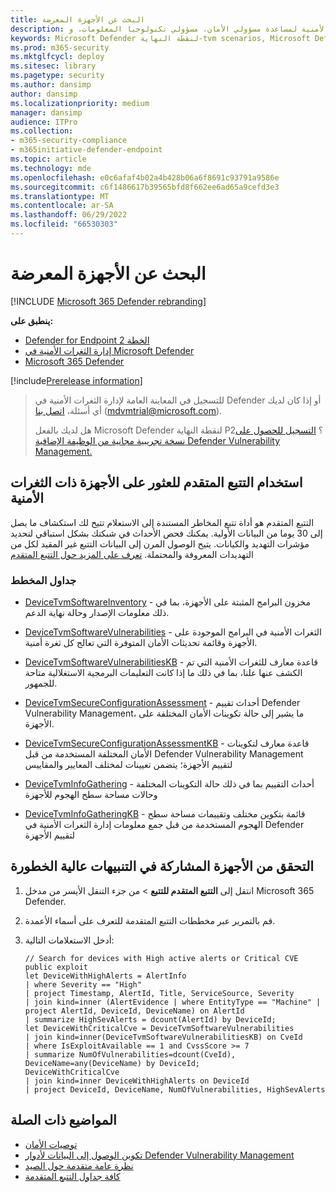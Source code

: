 ```yaml
---
title: البحث عن الأجهزة المعرضة
description: تعرف على كيفية استخدام إدارة المخاطر والثغرات الأمنية لمساعدة مسؤولي الأمان، مسؤولي تكنولوجيا المعلومات، و SecOps على التعاون.
keywords: Microsoft Defender لنقطة النهاية-tvm scenarios, Microsoft Defender لنقطة النهاية, tvm, tvm scenarios, reduce threat & vulnerability exposure, reduce threat and vulnerability, improve security configuration, increase Microsoft Secure Score for Devices, increase threat & vulnerability Microsoft Secure Score for Devices ، نقاط أمان Microsoft للأجهزة، درجة التعرض، عناصر التحكم في الأمان
ms.prod: m365-security
ms.mktglfcycl: deploy
ms.sitesec: library
ms.pagetype: security
ms.author: dansimp
author: dansimp
ms.localizationpriority: medium
manager: dansimp
audience: ITPro
ms.collection:
- m365-security-compliance
- m365initiative-defender-endpoint
ms.topic: article
ms.technology: mde
ms.openlocfilehash: e0c6afaf4b02a4b428b06a6f8691c93791a9586e
ms.sourcegitcommit: c6f1486617b39565bfd8f662ee6ad65a9cefd3e3
ms.translationtype: MT
ms.contentlocale: ar-SA
ms.lasthandoff: 06/29/2022
ms.locfileid: "66530303"
---
```

# <a name="hunt-for-exposed-devices"></a>البحث عن الأجهزة المعرضة

[!INCLUDE [Microsoft 365 Defender rebranding](../../includes/microsoft-defender.md)]

**ينطبق على:**

- [Defender for Endpoint الخطة 2](https://go.microsoft.com/fwlink/?linkid=2154037)
- [إدارة الثغرات الأمنية في Microsoft Defender](index.yml)
- [Microsoft 365 Defender](https://go.microsoft.com/fwlink/?linkid=2118804)

[!include[Prerelease information](../../includes/prerelease.md)]

> للتسجيل في المعاينة العامة لإدارة الثغرات الأمنية في Defender أو إذا كان لديك أي أسئلة، [اتصل بنا](mailto:mdvmtrial@microsoft.com) (mdvmtrial@microsoft.com).
>
> هل لديك بالفعل Microsoft Defender لنقطة النهاية P2؟ [التسجيل للحصول على نسخة تجريبية مجانية من الوظيفة الإضافية Defender Vulnerability Management.](https://signup.microsoft.com/get-started/signup?products=5908ecaa-b8a7-4a04-b6c0-d44fd934b6f2)

## <a name="use-advanced-hunting-to-find-devices-with-vulnerabilities"></a>استخدام التتبع المتقدم للعثور على الأجهزة ذات الثغرات الأمنية

التتبع المتقدم هو أداة تتبع المخاطر المستندة إلى الاستعلام تتيح لك استكشاف ما يصل إلى 30 يوما من البيانات الأولية. يمكنك فحص الأحداث في شبكتك بشكل استباقي لتحديد مؤشرات التهديد والكيانات. يتيح الوصول المرن إلى البيانات التتبع غير المقيد لكل من التهديدات المعروفة والمحتملة. [تعرف على المزيد حول التتبع المتقدم](../defender-endpoint/advanced-hunting-overview.md)

### <a name="schema-tables"></a>جداول المخطط

- [DeviceTvmSoftwareInventory](../defender/advanced-hunting-devicetvmsoftwareinventory-table.md) - مخزون البرامج المثبتة على الأجهزة، بما في ذلك معلومات الإصدار وحالة نهاية الدعم.

- [DeviceTvmSoftwareVulnerabilities](../defender/advanced-hunting-devicetvmsoftwarevulnerabilities-table.md) - الثغرات الأمنية في البرامج الموجودة على الأجهزة وقائمة تحديثات الأمان المتوفرة التي تعالج كل ثغرة أمنية.
- [DeviceTvmSoftwareVulnerabilitiesKB](../defender/advanced-hunting-devicetvmsoftwarevulnerabilitieskb-table.md) - قاعدة معارف للثغرات الأمنية التي تم الكشف عنها علنا، بما في ذلك ما إذا كانت التعليمات البرمجية الاستغلالية متاحة للجمهور.

- [DeviceTvmSecureConfigurationAssessment](../defender/advanced-hunting-devicetvmsecureconfigurationassessment-table.md) - أحداث تقييم Defender Vulnerability Management، ما يشير إلى حالة تكوينات الأمان المختلفة على الأجهزة.

- [DeviceTvmSecureConfigurationAssessmentKB](../defender/advanced-hunting-devicetvmsecureconfigurationassessmentkb-table.md) - قاعدة معارف لتكوينات الأمان المختلفة المستخدمة من قبل Defender Vulnerability Management لتقييم الأجهزة؛ يتضمن تعيينات لمختلف المعايير والمقاييس
- [DeviceTvmInfoGathering](../defender/advanced-hunting-devicetvminfogathering-table.md) - أحداث التقييم بما في ذلك حالة التكوينات المختلفة وحالات مساحة سطح الهجوم للأجهزة
- [DeviceTvmInfoGatheringKB](../defender/advanced-hunting-devicetvminfogatheringkb-table.md) - قائمة بتكوين مختلف وتقييمات مساحة سطح الهجوم المستخدمة من قبل جمع معلومات إدارة الثغرات الأمنية في Defender لتقييم الأجهزة

## <a name="check-which-devices-are-involved-in-high-severity-alerts"></a>التحقق من الأجهزة المشاركة في التنبيهات عالية الخطورة

1. انتقل إلى **التتبع المتقدم للتتبع**  \> من جزء التنقل الأيسر من مدخل Microsoft 365 Defender.

2. قم بالتمرير عبر مخططات التتبع المتقدمة للتعرف على أسماء الأعمدة.

3. أدخل الاستعلامات التالية:

    ```kusto
    // Search for devices with High active alerts or Critical CVE public exploit
    let DeviceWithHighAlerts = AlertInfo
    | where Severity == "High"
    | project Timestamp, AlertId, Title, ServiceSource, Severity
    | join kind=inner (AlertEvidence | where EntityType == "Machine" | project AlertId, DeviceId, DeviceName) on AlertId
    | summarize HighSevAlerts = dcount(AlertId) by DeviceId;
    let DeviceWithCriticalCve = DeviceTvmSoftwareVulnerabilities
    | join kind=inner(DeviceTvmSoftwareVulnerabilitiesKB) on CveId
    | where IsExploitAvailable == 1 and CvssScore >= 7
    | summarize NumOfVulnerabilities=dcount(CveId),
    DeviceName=any(DeviceName) by DeviceId;
    DeviceWithCriticalCve
    | join kind=inner DeviceWithHighAlerts on DeviceId
    | project DeviceId, DeviceName, NumOfVulnerabilities, HighSevAlerts
    ```

## <a name="related-topics"></a>المواضيع ذات الصلة

- [توصيات الأمان](tvm-security-recommendation.md)
- [تكوين الوصول إلى البيانات لأدوار Defender Vulnerability Management](../defender-endpoint/user-roles.md#create-roles-and-assign-the-role-to-an-azure-active-directory-group)
- [نظرة عامة متقدمة حول الصيد](/windows/security/threat-protection/microsoft-defender-atp/advanced-hunting-overview)
- [كافة جداول التتبع المتقدمة](/microsoft-365/security/defender-endpoint/advanced-hunting-schema-reference)
